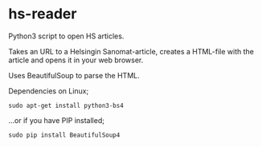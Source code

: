 # hs-reader
Python3 script to open HS articles.

Takes an URL to a Helsingin Sanomat-article, creates a HTML-file with the article and opens it in your web browser.

Uses BeautifulSoup to parse the HTML.

Dependencies on Linux;
```
sudo apt-get install python3-bs4
```
...or if you have PIP installed;
```
sudo pip install BeautifulSoup4
```

